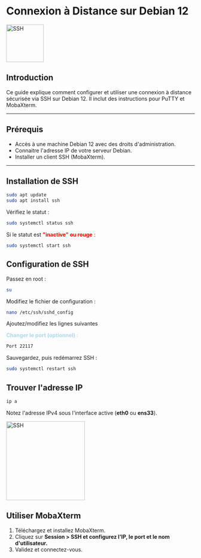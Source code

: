 # Connexion à Distance sur Debian 12

<img src="https://github.com/user-attachments/assets/35ea3507-9d63-4a5d-ab85-d4342968476e" alt="SSH" width="100">

## Introduction

Ce guide explique comment configurer et utiliser une connexion à distance sécurisée via SSH sur Debian 12. Il inclut des instructions pour PuTTY et MobaXterm.

---

## Prérequis

- Accès à une machine Debian 12 avec des droits d'administration.
- Connaitre l'adresse IP de votre serveur Debian.
- Installer un client SSH (MobaXterm).

---

## Installation de SSH

```bash
sudo apt update
sudo apt install ssh
```
Vérifiez le statut :

```bash
sudo systemctl status ssh
```

Si le statut est <span style="color:red">**"inactive" ou rouge** :</span>

```bash
sudo systemctl start ssh
```

## Configuration de SSH

Passez en root :

```bash
su
```

Modifiez le fichier de configuration :

```bash
nano /etc/ssh/sshd_config
```

Ajoutez/modifiez les lignes suivantes 

<span style="color:lightblue"> **Changer le port (optionnel) :** </span>

```bash
Port 22117
```
Sauvegardez, puis redémarrez SSH :

```bash
sudo systemctl restart ssh
```

## Trouver l'adresse IP

```bash
ip a
```
Notez l'adresse IPv4 sous l'interface active (**eth0** ou **ens33**).

<img src="https://github.com/user-attachments/assets/4773b5cc-2681-4bd6-ba5d-b9ec6be27277" alt="SSH" width="210">

## Utiliser MobaXterm
1. Téléchargez et installez MobaXterm.
2. Cliquez sur **Session > SSH et configurez l'IP, le port et le nom d'utilisateur.**
3. Validez et connectez-vous. 



